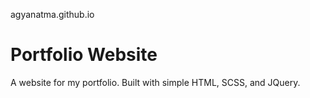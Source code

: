agyanatma.github.io
# Portfolio Website

A website for my portfolio. Built with simple HTML, SCSS, and JQuery.
